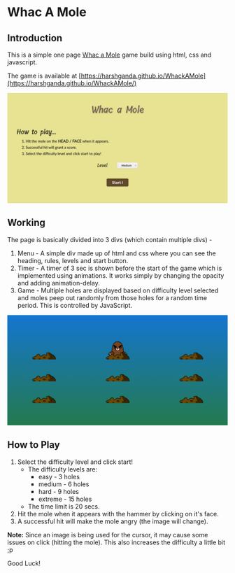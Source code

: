 # Whac A Mole

## Introduction

This is a simple one page [Whac a Mole](https://en.wikipedia.org/wiki/Whac-A-Mole) game build using html, css and javascript.

The game is available at [https://harshganda.github.io/WhackAMole](https://harshganda.github.io/WhackAMole/)

![Game Menu](doc/rules.png)

## Working

The page is basically divided into 3 divs (which contain multiple divs) - 

1. Menu - A simple div made up of html and css where you can see the heading, rules, levels and start button.
2. Timer - A timer of 3 sec is shown before the start of the game which is implemented using animations. It works simply by changing the opacity and adding animation-delay.
3. Game - Multiple holes are displayed based on difficulty level selected and moles peep out randomly from those holes for a random time period. This is controlled by JavaScript.

![Game](doc/game.png)

## How to Play

1. Select the difficulty level and click start!
   - The difficulty levels are:
      - easy - 3 holes
      - medium - 6 holes
      - hard - 9 holes
      - extreme - 15 holes
   - The time limit is 20 secs.
2. Hit the mole when it appears with the hammer by clicking on it's face.
3. A successful hit will make the mole angry (the image will change).

**Note:** Since an image is being used for the cursor, it may cause some issues on click (hitting the mole). This also increases the difficulty a little bit ;p

Good Luck! 

